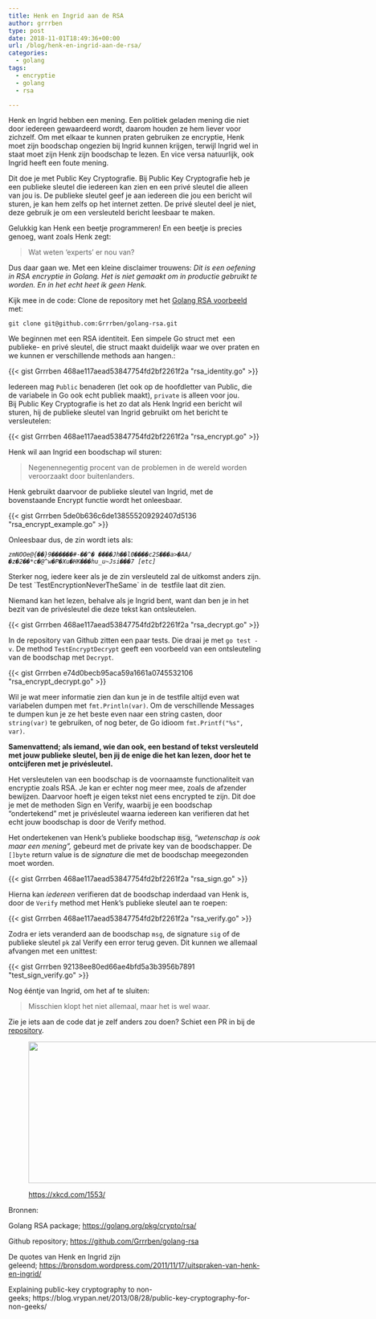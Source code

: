 ```yaml
---
title: Henk en Ingrid aan de RSA
author: grrrben
type: post
date: 2018-11-01T18:49:36+00:00
url: /blog/henk-en-ingrid-aan-de-rsa/
categories:
  - golang
tags:
  - encryptie
  - golang
  - rsa

---
```

Henk en Ingrid hebben een mening. Een politiek geladen mening die niet door iedereen gewaardeerd wordt, daarom houden ze hem liever voor zichzelf. Om met elkaar te kunnen praten gebruiken ze encryptie, Henk moet zijn boodschap ongezien bij Ingrid kunnen krijgen, terwijl Ingrid wel in staat moet zijn Henk zijn boodschap te lezen. En vice versa natuurlijk, ook Ingrid heeft een foute mening.<!--more-->

Dit doe je met Public Key Cryptografie. Bij Public Key Cryptografie heb je een publieke sleutel die iedereen kan zien en een privé sleutel die alleen van jou is. De publieke sleutel geef je aan iedereen die jou een bericht wil sturen, je kan hem zelfs op het internet zetten. De privé sleutel deel je niet, deze gebruik je om een versleuteld bericht leesbaar te maken.

Gelukkig kan Henk een beetje programmeren! En een beetje is precies genoeg, want zoals Henk zegt:

> Wat weten ‘experts’ er nou van?

Dus daar gaan we. Met een kleine disclaimer trouwens: _Dit is een oefening in RSA encryptie in Golang. Het is niet gemaakt om in productie gebruikt te worden. En in het echt heet ik geen Henk._

Kijk mee in de code: Clone de repository met het [Golang RSA voorbeeld][1] met:
  
`git clone git@github.com:Grrrben/golang-rsa.git`

We beginnen met een RSA identiteit. Een simpele Go struct met  een publieke- en privé sleutel, die struct maakt duidelijk waar we over praten en we kunnen er verschillende methods aan hangen.:

{{< gist Grrrben 468ae117aead53847754fd2bf2261f2a "rsa_identity.go" >}}

Iedereen mag `Public` benaderen (let ook op de hoofdletter van Public, die de variabele in Go ook echt publiek maakt), `private` is alleen voor jou. Bij Public Key Cryptografie is het zo dat als Henk Ingrid een bericht wil sturen, hij de publieke sleutel van Ingrid gebruikt om het bericht te versleutelen:

{{< gist Grrrben 468ae117aead53847754fd2bf2261f2a "rsa_encrypt.go" >}}

Henk wil aan Ingrid een boodschap wil sturen:

> Negenennegentig procent van de problemen in de wereld worden veroorzaakt door buitenlanders.

Henk gebruikt daarvoor de publieke sleutel van Ingrid, met de bovenstaande Encrypt functie wordt het onleesbaar.

{{< gist Grrrben 5de0b636c6de138555209292407d5136 "rsa_encrypt_example.go" >}}

Onleesbaar dus, de zin wordt iets als:

_`zmNOOe@{��}9������#-��^� ����Jh��l0����c2S���a>�AA/�z�2��*c�@^w�P�Xu�HK���hu_u̴Jsi���7 [etc]`_

Sterker nog, iedere keer als je de zin versleuteld zal de uitkomst anders zijn. De test \`TestEncryptionNeverTheSame\` in de  testfile laat dit zien.

Niemand kan het lezen, behalve als je Ingrid bent, want dan ben je in het bezit van de privésleutel die deze tekst kan ontsleutelen.

{{< gist Grrrben 468ae117aead53847754fd2bf2261f2a "rsa_decrypt.go" >}}

In de repository van Github zitten een paar tests. Die draai je met `go test -v`. De method `TestEncryptDecrypt` geeft een voorbeeld van een ontsleuteling van de boodschap met `Decrypt`.

{{< gist Grrrben e74d0becb95aca59a1661a0745532106 "rsa_encrypt_decrypt.go" >}}

Wil je wat meer informatie zien dan kun je in de testfile altijd even wat variabelen dumpen met `fmt.Println(var)`. Om de verschillende Messages te dumpen kun je ze het beste even naar een string casten, door `string(var)` te gebruiken, of nog beter, de Go idioom `fmt.Printf("%s", var)`.

**Samenvattend; als iemand, wie dan ook, een bestand of tekst versleuteld met jouw publieke sleutel, ben jij de enige die het kan lezen, door het te ontcijferen met je privésleutel.**

Het versleutelen van een boodschap is de voornaamste functionaliteit van encryptie zoals RSA. Je kan er echter nog meer mee, zoals de afzender bewijzen. Daarvoor hoeft je eigen tekst niet eens encrypted te zijn. Dit doe je met de methoden Sign en Verify, waarbij je een boodschap &#8220;ondertekend&#8221; met je privésleutel waarna iedereen kan verifieren dat het echt jouw boodschap is door de Verify method.

Het ondertekenen van Henk&#8217;s publieke boodschap <span style="background-color: #e9ebec; color: #222222; font-family: Inconsolata, monospace;">msg</span>, _&#8220;wetenschap is ook maar een mening&#8221;,_ gebeurd met de private key van de boodschapper. De `[]byte` return value is de _signature_ die met de boodschap meegezonden moet worden.

{{< gist Grrrben 468ae117aead53847754fd2bf2261f2a "rsa_sign.go" >}}

Hierna kan _iedereen_ verifieren dat de boodschap inderdaad van Henk is, door de `Verify` method met Henk&#8217;s publieke sleutel aan te roepen:

{{< gist Grrrben 468ae117aead53847754fd2bf2261f2a "rsa_verify.go" >}}

Zodra er iets veranderd aan de boodschap `msg`, de signature `sig` of de publieke sleutel `pk` zal Verify een error terug geven. Dit kunnen we allemaal afvangen met een unittest:

{{< gist Grrrben 92138ee80ed66ae4bfd5a3b3956b7891 "test_sign_verify.go" >}}

Nog ééntje van Ingrid, om het af te sluiten:

> Misschien klopt het niet allemaal, maar het is wel waar.

Zie je iets aan de code dat je zelf anders zou doen? Schiet een PR in bij de [repository][1].<figure id="attachment_411" style="width: 733px" class="wp-caption alignnone">

[<img class="wp-image-411 size-full" src="https://atog.nl/wp-content/uploads/2018/11/public_key.png" alt="" width="733" height="282" srcset="https://atog.nl/wp-content/uploads/2018/11/public_key.png 733w, https://atog.nl/wp-content/uploads/2018/11/public_key-300x115.png 300w" sizes="(max-width: 733px) 100vw, 733px" />][2]<figcaption class="wp-caption-text">https://xkcd.com/1553/</figcaption></figure> 

Bronnen:

Golang RSA package; <https://golang.org/pkg/crypto/rsa/>

Github repository; https://github.com/Grrrben/golang-rsa

De quotes van Henk en Ingrid zijn geleend; <https://bronsdom.wordpress.com/2011/11/17/uitspraken-van-henk-en-ingrid/>

<p id="title" class="graf graf--h2 graf--leading">
  Explaining public-key cryptography to non-geeks; https://blog.vrypan.net/2013/08/28/public-key-cryptography-for-non-geeks/
</p>

 [1]: https://github.com/Grrrben/golang-rsa
 [2]: https://atog.nl/wp-content/uploads/2018/11/public_key.png